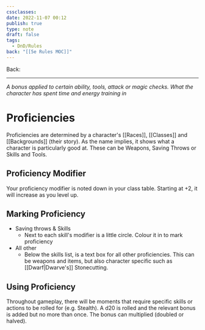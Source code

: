 ```yaml
---
cssclasses: 
date: 2022-11-07 00:12
publish: true
type: note
draft: false
tags:
  - DnD/Rules
back: "[[5e Rules MOC]]"
---
```

Back: 

---
*A bonus applied to certain ability, tools, attack or magic checks. What the character has spent time and energy training in*
# Proficiencies
Proficiencies are determined by a character's [[Races]], [[Classes]] and [[Backgrounds]] (their story). As the name implies, it shows what a character is particularly good at. These can be Weapons, Saving Throws or Skills and Tools.
## Proficiency Modifier
Your proficiency modifier is noted down in your class table. Starting at +2, it will increase as you level up.
## Marking Proficiency
- Saving throws & Skills
	- Next to each skill's modifier is a little circle. Colour it in to mark proficiency
- All other
	- Below the skills list, is a text box for all other proficiencies. This can be weapons and items, but also character specific such as [[Dwarf|Dwarve's]] Stonecutting.
## Using Proficiency
Throughout gameplay, there will be moments that require specific skills or actions to be rolled for (e.g. Stealth). A d20 is rolled and the relevant bonus is added but no more than once. The bonus can multiplied (doubled or halved).